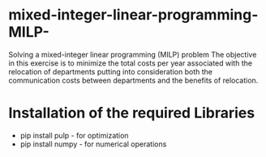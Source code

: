 # mixed-integer-linear-programming-MILP-
Solving a mixed-integer linear programming (MILP) problem
The objective in this exercise is to minimize the total costs per year associated with the relocation of departments putting into consideration both the communication costs between departments and the benefits of relocation. 

# Installation of the required Libraries 
- pip install pulp - for optimization 
- pip install numpy - for numerical operations


